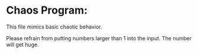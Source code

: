 <h1>Chaos Program:</h1>
<p>This file mimics basic chaotic behavior.</p>
<p>Please refrain from putting numbers larger than 1 into the input. The number will get huge.</p>